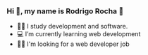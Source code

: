 ### Hi 👋, my name is Rodrigo Rocha 👋



- 👨‍🎓 I study development and software.
- 💻 I’m currently learning web development
- 👨‍💻 I'm looking for a web developer job
